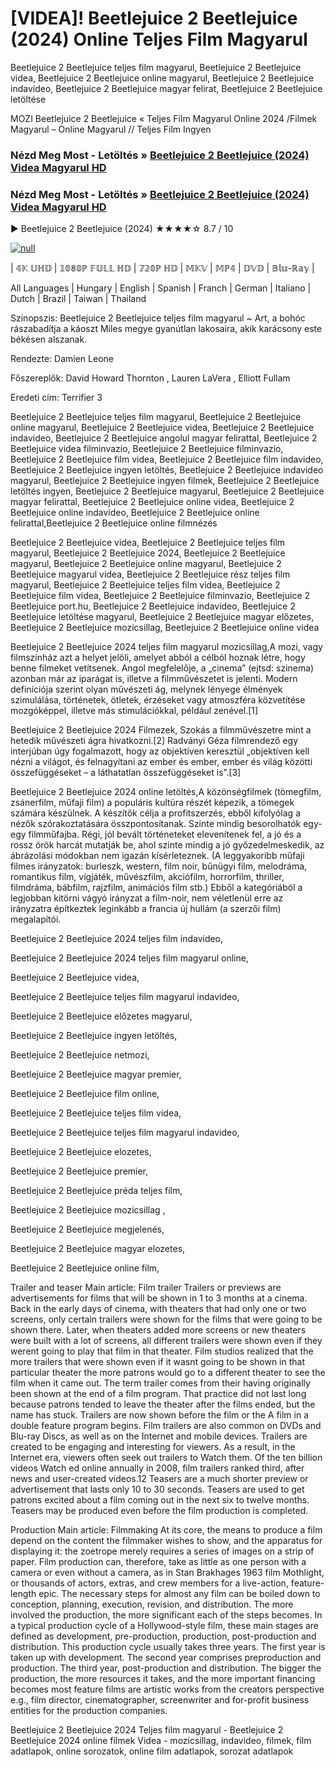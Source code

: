 # [VIDEA]! Beetlejuice 2 Beetlejuice (2024) Online Teljes Film Magyarul




Beetlejuice 2 Beetlejuice teljes film magyarul, Beetlejuice 2 Beetlejuice videa, Beetlejuice 2 Beetlejuice online magyarul, Beetlejuice 2 Beetlejuice indavideo, Beetlejuice 2 Beetlejuice magyar felirat, Beetlejuice 2 Beetlejuice letöltése

MOZI Beetlejuice 2 Beetlejuice « Teljes Film Magyarul Online 2024 /Filmek Magyarul – Online Magyarul // Teljes Film Ingyen

### Nézd Meg Most - Letöltés » [Beetlejuice 2 Beetlejuice (2024) Videa Magyarul HD](https://t.co/jH6vM2ko1E)

### Nézd Meg Most - Letöltés » [Beetlejuice 2 Beetlejuice (2024) Videa Magyarul HD](https://t.co/jH6vM2ko1E)

▶️ Beetlejuice 2 Beetlejuice (2024) ★★★★☆ 8.7 / 10

[![null](https://static.wixstatic.com/media/855a25_043b5abeb4ae4d35ac003198e7fe56ed~mv2.gif)](https://t.co/jH6vM2ko1E)

| 𝟜𝕂 𝕌ℍ𝔻 | 𝟙𝟘𝟠𝟘ℙ 𝔽𝕌𝕃𝕃 ℍ𝔻 | 𝟟𝟚𝟘ℙ ℍ𝔻 | 𝕄𝕂𝕍 | 𝕄ℙ𝟜 | 𝔻𝕍𝔻 | 𝔹𝕝𝕦-ℝ𝕒𝕪 |

All Languages | Hungary | English | Spanish | Franch | German | Italiano | Dutch | Brazil | Taiwan | Thailand

Szinopszis: Beetlejuice 2 Beetlejuice teljes film magyarul ~ Art, a bohóc rászabadítja a káoszt Miles megye gyanútlan lakosaira, akik karácsony este békésen alszanak.

Rendezte: Damien Leone

Főszereplők: David Howard Thornton , Lauren LaVera , Elliott Fullam

Eredeti cím: Terrifier 3

Beetlejuice 2 Beetlejuice teljes film magyarul, Beetlejuice 2 Beetlejuice online magyarul, Beetlejuice 2 Beetlejuice videa, Beetlejuice 2 Beetlejuice indavideo, Beetlejuice 2 Beetlejuice angolul magyar felirattal, Beetlejuice 2 Beetlejuice videa filminvazio, Beetlejuice 2 Beetlejuice filminvazio, Beetlejuice 2 Beetlejuice film videa, Beetlejuice 2 Beetlejuice film indavideo, Beetlejuice 2 Beetlejuice ingyen letöltés, Beetlejuice 2 Beetlejuice indavideo magyarul, Beetlejuice 2 Beetlejuice ingyen filmek, Beetlejuice 2 Beetlejuice letöltés ingyen, Beetlejuice 2 Beetlejuice magyarul, Beetlejuice 2 Beetlejuice magyar felirattal, Beetlejuice 2 Beetlejuice online videa, Beetlejuice 2 Beetlejuice online indavideo, Beetlejuice 2 Beetlejuice online felirattal,Beetlejuice 2 Beetlejuice online filmnézés

Beetlejuice 2 Beetlejuice videa, Beetlejuice 2 Beetlejuice teljes film magyarul, Beetlejuice 2 Beetlejuice 2024, Beetlejuice 2 Beetlejuice magyarul, Beetlejuice 2 Beetlejuice online magyarul, Beetlejuice 2 Beetlejuice magyarul videa, Beetlejuice 2 Beetlejuice rész teljes film magyarul, Beetlejuice 2 Beetlejuice teljes film videa, Beetlejuice 2 Beetlejuice film videa, Beetlejuice 2 Beetlejuice filminvazio, Beetlejuice 2 Beetlejuice port.hu, Beetlejuice 2 Beetlejuice indavideo, Beetlejuice 2 Beetlejuice letöltése magyarul, Beetlejuice 2 Beetlejuice magyar előzetes, Beetlejuice 2 Beetlejuice mozicsillag, Beetlejuice 2 Beetlejuice online videa

Beetlejuice 2 Beetlejuice 2024 teljes film magyarul mozicsillag,A mozi, vagy filmszínház azt a helyet jelöli, amelyet abból a célból hoznak létre, hogy benne filmeket vetítsenek. Angol megfelelője, a „cinema” (ejtsd: szinema) azonban már az iparágat is, illetve a filmművészetet is jelenti. Modern definíciója szerint olyan művészeti ág, melynek lényege élmények szimulálása, történetek, ötletek, érzéseket vagy atmoszféra közvetítése mozgóképpel, illetve más stimulációkkal, például zenével.[1]

Beetlejuice 2 Beetlejuice 2024 Filmezek, Szokás a filmművészetre mint a hetedik művészeti ágra hivatkozni.[2] Radványi Géza filmrendező egy interjúban úgy fogalmazott, hogy az objektíven keresztül „objektíven kell nézni a világot, és felnagyítani az ember és ember, ember és világ közötti összefüggéseket – a láthatatlan összefüggéseket is”.[3]

Beetlejuice 2 Beetlejuice 2024 online letöltés,A közönségfilmek (tömegfilm, zsánerfilm, műfaji film) a populáris kultúra részét képezik, a tömegek számára készülnek. A készítők célja a profitszerzés, ebből kifolyólag a nézők szórakoztatására összpontosítanak. Szinte mindig besorolhatók egy-egy filmműfajba. Régi, jól bevált történeteket elevenítenek fel, a jó és a rossz örök harcát mutatják be, ahol szinte mindig a jó győzedelmeskedik, az ábrázolási módokban nem igazán kísérleteznek. (A leggyakoribb műfaji filmes irányzatok: burleszk, western, film noir, bűnügyi film, melodráma, romantikus film, vígjáték, művészfilm, akciófilm, horrorfilm, thriller, filmdráma, bábfilm, rajzfilm, animációs film stb.) Ebből a kategóriából a legjobban kitörni vágyó irányzat a film-noir, nem véletlenül erre az irányzatra építkeztek leginkább a francia új hullám (a szerzői film) megalapítói.

Beetlejuice 2 Beetlejuice 2024 teljes film indavideo,

Beetlejuice 2 Beetlejuice 2024 teljes film magyarul online,

Beetlejuice 2 Beetlejuice videa,

Beetlejuice 2 Beetlejuice teljes film magyarul indavideo,

Beetlejuice 2 Beetlejuice előzetes magyarul,

Beetlejuice 2 Beetlejuice ingyen letöltés,

Beetlejuice 2 Beetlejuice netmozi,

Beetlejuice 2 Beetlejuice magyar premier,

Beetlejuice 2 Beetlejuice film online,

Beetlejuice 2 Beetlejuice teljes film videa,

Beetlejuice 2 Beetlejuice teljes film magyarul indavideo,

Beetlejuice 2 Beetlejuice elozetes,

Beetlejuice 2 Beetlejuice premier,

Beetlejuice 2 Beetlejuice préda teljes film,

Beetlejuice 2 Beetlejuice mozicsillag ,

Beetlejuice 2 Beetlejuice megjelenés,

Beetlejuice 2 Beetlejuice magyar elozetes,

Beetlejuice 2 Beetlejuice online film,

Trailer and teaser Main article: Film trailer Trailers or previews are advertisements for films that will be shown in 1 to 3 months at a cinema. Back in the early days of cinema, with theaters that had only one or two screens, only certain trailers were shown for the films that were going to be shown there. Later, when theaters added more screens or new theaters were built with a lot of screens, all different trailers were shown even if they werent going to play that film in that theater. Film studios realized that the more trailers that were shown even if it wasnt going to be shown in that particular theater the more patrons would go to a different theater to see the film when it came out. The term trailer comes from their having originally been shown at the end of a film program. That practice did not last long because patrons tended to leave the theater after the films ended, but the name has stuck. Trailers are now shown before the film or the A film in a double feature program begins. Film trailers are also common on DVDs and Blu-ray Discs, as well as on the Internet and mobile devices. Trailers are created to be engaging and interesting for viewers. As a result, in the Internet era, viewers often seek out trailers to Watch them. Of the ten billion videos Watch ed online annually in 2008, film trailers ranked third, after news and user-created videos.12 Teasers are a much shorter preview or advertisement that lasts only 10 to 30 seconds. Teasers are used to get patrons excited about a film coming out in the next six to twelve months. Teasers may be produced even before the film production is completed.

Production Main article: Filmmaking At its core, the means to produce a film depend on the content the filmmaker wishes to show, and the apparatus for displaying it: the zoetrope merely requires a series of images on a strip of paper. Film production can, therefore, take as little as one person with a camera or even without a camera, as in Stan Brakhages 1963 film Mothlight, or thousands of actors, extras, and crew members for a live-action, feature-length epic. The necessary steps for almost any film can be boiled down to conception, planning, execution, revision, and distribution. The more involved the production, the more significant each of the steps becomes. In a typical production cycle of a Hollywood-style film, these main stages are defined as development, pre-production, production, post-production and distribution. This production cycle usually takes three years. The first year is taken up with development. The second year comprises preproduction and production. The third year, post-production and distribution. The bigger the production, the more resources it takes, and the more important financing becomes most feature films are artistic works from the creators perspective e.g., film director, cinematographer, screenwriter and for-profit business entities for the production companies.

Beetlejuice 2 Beetlejuice 2024 Teljes film magyarul - Beetlejuice 2 Beetlejuice 2024 online filmek Videa - mozicsillag, indavideo, filmek, film adatlapok, online sorozatok, online film adatlapok, sorozat adatlapok
